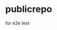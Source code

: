 # publicrepo
for e2e test





























































































































































































































































































































































































































































































































































































































































